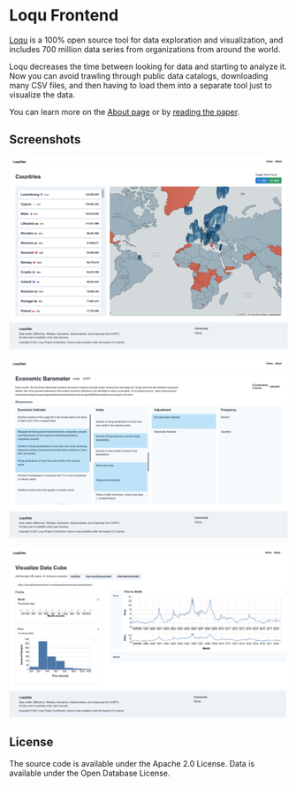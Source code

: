 # Loqu Frontend

[Loqu](https://loqudata.org/) is a 100% open source tool for data exploration and visualization, and includes 700 million data series from organizations from around the world.

Loqu decreases the time between looking for data and starting to analyze it. Now you can avoid trawling through public data catalogs, downloading many CSV files, and then having to load them into a separate tool just to visualize the data.

You can learn more on the [About page](https://loqudata.org/about) or by [reading the paper](https://alexkreidler.github.io/loqu-paper/).

## Screenshots

![Countries View](public/images/countries.png)

![Dataset View](public/images/dataset.png)

![Visualize Data Cube View](public/images/visualize.png)

## License

The source code is available under the Apache 2.0 License. Data is available under the Open Database License.
